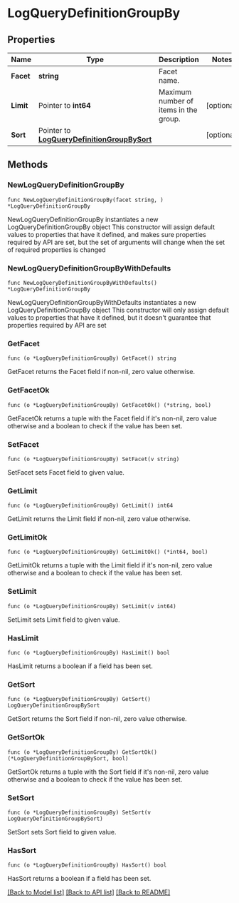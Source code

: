 # LogQueryDefinitionGroupBy

## Properties

Name | Type | Description | Notes
------------ | ------------- | ------------- | -------------
**Facet** | **string** | Facet name. | 
**Limit** | Pointer to **int64** | Maximum number of items in the group. | [optional] 
**Sort** | Pointer to [**LogQueryDefinitionGroupBySort**](LogQueryDefinitionGroupBySort.md) |  | [optional] 

## Methods

### NewLogQueryDefinitionGroupBy

`func NewLogQueryDefinitionGroupBy(facet string, ) *LogQueryDefinitionGroupBy`

NewLogQueryDefinitionGroupBy instantiates a new LogQueryDefinitionGroupBy object
This constructor will assign default values to properties that have it defined,
and makes sure properties required by API are set, but the set of arguments
will change when the set of required properties is changed

### NewLogQueryDefinitionGroupByWithDefaults

`func NewLogQueryDefinitionGroupByWithDefaults() *LogQueryDefinitionGroupBy`

NewLogQueryDefinitionGroupByWithDefaults instantiates a new LogQueryDefinitionGroupBy object
This constructor will only assign default values to properties that have it defined,
but it doesn't guarantee that properties required by API are set

### GetFacet

`func (o *LogQueryDefinitionGroupBy) GetFacet() string`

GetFacet returns the Facet field if non-nil, zero value otherwise.

### GetFacetOk

`func (o *LogQueryDefinitionGroupBy) GetFacetOk() (*string, bool)`

GetFacetOk returns a tuple with the Facet field if it's non-nil, zero value otherwise
and a boolean to check if the value has been set.

### SetFacet

`func (o *LogQueryDefinitionGroupBy) SetFacet(v string)`

SetFacet sets Facet field to given value.


### GetLimit

`func (o *LogQueryDefinitionGroupBy) GetLimit() int64`

GetLimit returns the Limit field if non-nil, zero value otherwise.

### GetLimitOk

`func (o *LogQueryDefinitionGroupBy) GetLimitOk() (*int64, bool)`

GetLimitOk returns a tuple with the Limit field if it's non-nil, zero value otherwise
and a boolean to check if the value has been set.

### SetLimit

`func (o *LogQueryDefinitionGroupBy) SetLimit(v int64)`

SetLimit sets Limit field to given value.

### HasLimit

`func (o *LogQueryDefinitionGroupBy) HasLimit() bool`

HasLimit returns a boolean if a field has been set.

### GetSort

`func (o *LogQueryDefinitionGroupBy) GetSort() LogQueryDefinitionGroupBySort`

GetSort returns the Sort field if non-nil, zero value otherwise.

### GetSortOk

`func (o *LogQueryDefinitionGroupBy) GetSortOk() (*LogQueryDefinitionGroupBySort, bool)`

GetSortOk returns a tuple with the Sort field if it's non-nil, zero value otherwise
and a boolean to check if the value has been set.

### SetSort

`func (o *LogQueryDefinitionGroupBy) SetSort(v LogQueryDefinitionGroupBySort)`

SetSort sets Sort field to given value.

### HasSort

`func (o *LogQueryDefinitionGroupBy) HasSort() bool`

HasSort returns a boolean if a field has been set.


[[Back to Model list]](../README.md#documentation-for-models) [[Back to API list]](../README.md#documentation-for-api-endpoints) [[Back to README]](../README.md)


